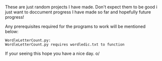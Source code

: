 These are just random projects I have made. Don't expect them to be good i just want to doccument progress I have made so far and hopefully future progress!

Any prerequisites required for the programs to work will be mentioned below: 

    WordleLetterCount.py: 
    WordleLetterCount.py requires wordledic.txt to function


If your seeing this hope you have a nice day. o/

